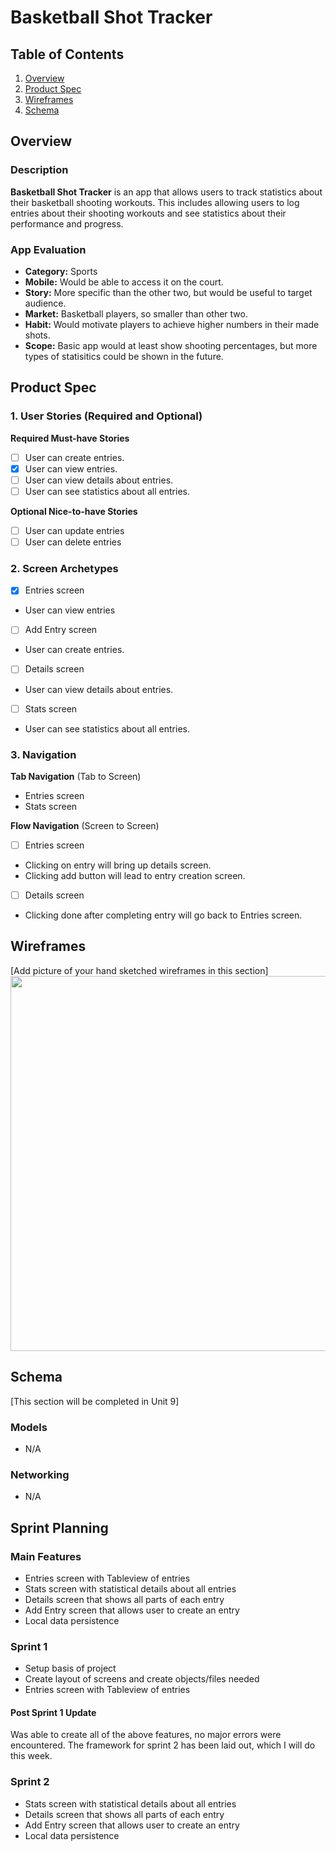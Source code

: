 # Basketball Shot Tracker

## Table of Contents

1. [Overview](#Overview)
2. [Product Spec](#Product-Spec)
3. [Wireframes](#Wireframes)
4. [Schema](#Schema)

## Overview

### Description

**Basketball Shot Tracker** is an app that allows users to track statistics about their basketball shooting workouts. This includes allowing users to log entries about their shooting workouts and see statistics about their performance and progress.

### App Evaluation

- **Category:** Sports
- **Mobile:** Would be able to access it on the court.
- **Story:** More specific than the other two, but would be useful to target audience.
- **Market:** Basketball players, so smaller than other two.
- **Habit:** Would motivate players to achieve higher numbers in their made shots.
- **Scope:** Basic app would at least show shooting percentages, but more types of statisitics could be shown in the future.

## Product Spec

### 1. User Stories (Required and Optional)

**Required Must-have Stories**

- [ ] User can create entries.
- [x] User can view entries.
- [ ] User can view details about entries.
- [ ] User can see statistics about all entries.

**Optional Nice-to-have Stories**
- [ ] User can update entries
- [ ] User can delete entries

### 2. Screen Archetypes

- [x] Entries screen
* User can view entries
- [ ] Add Entry screen
* User can create entries.
- [ ] Details screen
* User can view details about entries.
- [ ] Stats screen
* User can see statistics about all entries.

### 3. Navigation

**Tab Navigation** (Tab to Screen)

* Entries screen
* Stats screen

**Flow Navigation** (Screen to Screen)

- [ ] Entries screen
* Clicking on entry will bring up details screen.
* Clicking add button will lead to entry creation screen.
- [ ] Details screen
* Clicking done after completing entry will go back to Entries screen.

## Wireframes

[Add picture of your hand sketched wireframes in this section]
<img src="YOUR_WIREFRAME_IMAGE_URL" width=600>

## Schema 

[This section will be completed in Unit 9]

### Models

- N/A

### Networking

- N/A

## Sprint Planning

### Main Features
- Entries screen with Tableview of entries
- Stats screen with statistical details about all entries
- Details screen that shows all parts of each entry
- Add Entry screen that allows user to create an entry
- Local data persistence

### Sprint 1
- Setup basis of project
- Create layout of screens and create objects/files needed
- Entries screen with Tableview of entries

#### Post Sprint 1 Update

Was able to create all of the above features, no major errors were encountered. The framework for sprint 2 has been laid out, which I will do this week.

### Sprint 2
- Stats screen with statistical details about all entries
- Details screen that shows all parts of each entry
- Add Entry screen that allows user to create an entry
- Local data persistence
